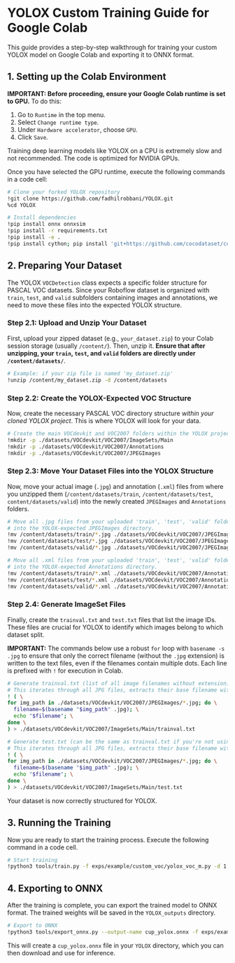 # YOLOX Custom Training Guide for Google Colab

This guide provides a step-by-step walkthrough for training your custom YOLOX model on Google Colab and exporting it to ONNX format.

## 1. Setting up the Colab Environment

**IMPORTANT: Before proceeding, ensure your Google Colab runtime is set to GPU.**
To do this:
1.  Go to `Runtime` in the top menu.
2.  Select `Change runtime type`.
3.  Under `Hardware accelerator`, choose `GPU`.
4.  Click `Save`.

Training deep learning models like YOLOX on a CPU is extremely slow and not recommended. The code is optimized for NVIDIA GPUs.

Once you have selected the GPU runtime, execute the following commands in a code cell:

```bash
# Clone your forked YOLOX repository
!git clone https://github.com/fadhilrobbani/YOLOX.git
%cd YOLOX

# Install dependencies
!pip install onnx onnxsim
!pip install -r requirements.txt
!pip install -e .
!pip install cython; pip install 'git+https://github.com/cocodataset/cocoapi.git#subdirectory=PythonAPI'
```

## 2. Preparing Your Dataset

The YOLOX `VOCDetection` class expects a specific folder structure for PASCAL VOC datasets. Since your Roboflow dataset is organized with `train`, `test`, and `valid` subfolders containing images and annotations, we need to move these files into the expected YOLOX structure.

### Step 2.1: Upload and Unzip Your Dataset

First, upload your zipped dataset (e.g., `your_dataset.zip`) to your Colab session storage (usually `/content/`). Then, unzip it. **Ensure that after unzipping, your `train`, `test`, and `valid` folders are directly under `/content/datasets/`**.

```bash
# Example: if your zip file is named 'my_dataset.zip'
!unzip /content/my_dataset.zip -d /content/datasets
```

### Step 2.2: Create the YOLOX-Expected VOC Structure

Now, create the necessary PASCAL VOC directory structure *within your cloned YOLOX project*. This is where YOLOX will look for your data.

```bash
# Create the main VOCdevkit and VOC2007 folders within the YOLOX project
!mkdir -p ./datasets/VOCdevkit/VOC2007/ImageSets/Main
!mkdir -p ./datasets/VOCdevkit/VOC2007/Annotations
!mkdir -p ./datasets/VOCdevkit/VOC2007/JPEGImages
```

### Step 2.3: Move Your Dataset Files into the YOLOX Structure

Now, move your actual image (`.jpg`) and annotation (`.xml`) files from where you unzipped them (`/content/datasets/train`, `/content/datasets/test`, `content/datasets/valid`) into the newly created `JPEGImages` and `Annotations` folders.

```bash
# Move all .jpg files from your uploaded 'train', 'test', 'valid' folders
# into the YOLOX-expected JPEGImages directory.
!mv /content/datasets/train/*.jpg ./datasets/VOCdevkit/VOC2007/JPEGImages/
!mv /content/datasets/test/*.jpg ./datasets/VOCdevkit/VOC2007/JPEGImages/
!mv /content/datasets/valid/*.jpg ./datasets/VOCdevkit/VOC2007/JPEGImages/

# Move all .xml files from your uploaded 'train', 'test', 'valid' folders
# into the YOLOX-expected Annotations directory.
!mv /content/datasets/train/*.xml ./datasets/VOCdevkit/VOC2007/Annotations/
!mv /content/datasets/test/*.xml ./datasets/VOCdevkit/VOC2007/Annotations/
!mv /content/datasets/valid/*.xml ./datasets/VOCdevkit/VOC2007/Annotations/
```

### Step 2.4: Generate ImageSet Files

Finally, create the `trainval.txt` and `test.txt` files that list the image IDs. These files are crucial for YOLOX to identify which images belong to which dataset split.

**IMPORTANT:** The commands below use a robust `for` loop with `basename -s .jpg` to ensure that only the correct filename (without the `.jpg` extension) is written to the text files, even if the filenames contain multiple dots. Each line is prefixed with `!` for execution in Colab.

```bash
# Generate trainval.txt (list of all image filenames without extension)
# This iterates through all JPG files, extracts their base filename without the .jpg extension, and writes to trainval.txt.
! ( \
for img_path in ./datasets/VOCdevkit/VOC2007/JPEGImages/*.jpg; do \
  filename=$(basename "$img_path" .jpg); \
  echo "$filename"; \
done \
) > ./datasets/VOCdevkit/VOC2007/ImageSets/Main/trainval.txt

# Generate test.txt (can be the same as trainval.txt if you're not using a separate test set)
# This iterates through all JPG files, extracts their base filename without the .jpg extension, and writes to test.txt.
! ( \
for img_path in ./datasets/VOCdevkit/VOC2007/JPEGImages/*.jpg; do \
  filename=$(basename "$img_path" .jpg); \
  echo "$filename"; \
done \
) > ./datasets/VOCdevkit/VOC2007/ImageSets/Main/test.txt
```

Your dataset is now correctly structured for YOLOX.

## 3. Running the Training

Now you are ready to start the training process. Execute the following command in a code cell.

```bash
# Start training
!python3 tools/train.py -f exps/example/custom_voc/yolox_voc_m.py -d 1 -b 8 --fp16 -c weights/yolox_m.pth
```

## 4. Exporting to ONNX

After the training is complete, you can export the trained model to ONNX format. The trained weights will be saved in the `YOLOX_outputs` directory.

```bash
# Export to ONNX
!python3 tools/export_onnx.py --output-name cup_yolox.onnx -f exps/example/custom_voc/yolox_voc_m.py -c YOLOX_outputs/yolox_voc_m/best_ckpt.pth
```

This will create a `cup_yolox.onnx` file in your `YOLOX` directory, which you can then download and use for inference.